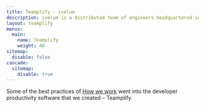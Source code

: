 ```yaml
---
title: Teamplify - ivelum
description: ivelum is a distributed team of engineers headquartered in Vilnius, Lithuania. We've been helping both start-ups and established businesses build their products since 2003
layout: teamplify
menus:
  main:
    name: Teamplify
    weight: 40
sitemap:
  disable: false
cascade:
  sitemap:
    disable: true
---
```


Some of the best practices of [How we work](/how-we-work/) went into the
developer productivity software that we created – Teamplify.
